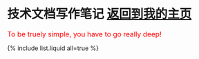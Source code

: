 # 技术文档写作笔记  [返回到我的主页](https://grace-li-cam.github.io/)

<font size=3 color=red >To be truely simple, you have to go really deep!</font>



{% include list.liquid all=true %}